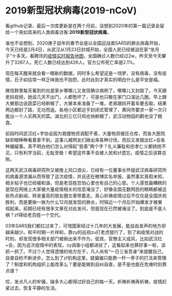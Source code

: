 # 2019新型冠状病毒(2019-nCoV)

看github记录，最后一次库更新是在两个月前，没想到2020年的第一篇记录会留给一个突如其来的人类病毒访客:**2019新型冠状病毒**。

谁也不会想到，2020庚子鼠年的春节会是以全国迎战类SARS的肺炎病毒开始，今天已经是2月4日，从武汉从1月23日封城开始，全国人民已经被迫在家“坐月子”十多天。看腾讯的[疫情实时报告地图](https://news.qq.com/zt2020/page/feiyan.htm)，全国确诊人数已经过2w，昨天至今天攀升了3287人。死亡人数已经达到426人。官方公布死亡率是2.1%。

现在每天醒来就会看一眼新的数据，同时多么希望这是一场梦，没有病毒，没有疫情，日子如往常一样乏味我也不抱怨，此时此刻才真实的明白什么是平安是福。

微信群里每天看到的也是家乡哪哪儿又发现确诊病例了，哪哪儿又封路了。今天跟老妈视频，她说几天不出门，人都憋坏了，可是也只敢在家门口溜达几圈。早上跟大舅那边说蔬菜已经断粮了，大舅本来准备了一堆，老弟跟妈开着车要去取，结果两边都封了路，无功而返。各地小区都近乎封闭式管理了，黄冈市要求一家一次只能出一个人买两天的菜。湖北的三亿只鸡也快断粮了，武汉动物园的鹳也没了粮食。

前段时间武汉红+字协会因为救援物资调配不善，大量物资被压仓库，而各大医院缺却眼睁睁看着拿不到，这事儿被网友们揪出来各种讨伐，而后又发掘出红+会各种龌龊事。真不明白他们怎么对得起“慈善”两个字？礼义廉耻和忠孝仁义都统统不见，只有利字当前，无耻至极！希望这件事不会被人民和zf遗忘，疫情之后该算总账。

这两天武汉病毒研究所又被推上风口浪尖，已经有一位董事长怀疑武汉病毒研究所的病毒源泄漏从而导致了这次疫情，并且还在微博实名举报，虽然事实真假未知，相关帖子也已经被和谐，但是老百姓恐怕心里也有自己的心思。个人感觉最糟糕的是现在网络上大家被大量疫情相关的信息淹没了，好像全国无数网民的眼睛都被这些热点新闻，转发量高的朋友圈文章带着走。真心祈祷疫情过后不仅仅是全国庆祝胜利，而是要揪一揪为什么12月就发现的肺炎，时隔近一个月后开始爆发才被重视起来。前期已经有很多文章在对此发问，但是现在已然被淹没了。到底是不是人祸？zf得给老百姓一个交代。

03年SARS我们都扛过来了，可惜国家经过十几年的大发展，能自由发声的地方却越来越少。和平时期一片祥和，靠zy的巡视zu打老虎就行了，到了和疫情对战的时刻，却发现很多相关部门被揪出来不作为，低效，官僚主义成风，比如武汉红+会，因为这次疫情中的表现，zy调查小组都进驻了，这看起来也算好事一桩，该抓一抓了。不过个人觉得遗憾的地方在于，凡人尚有“一日三省吾身”来提醒自己，自查自检不断进步。怎么到了zf机构这里，就偏偏只能靠一杆一枣子的打法来管理了？制度和机构组织上能改革么？要是能做到自纠自查，是不是也能在危难时刻靠点谱？

哎，发点凡人的牢骚，操多大心都得过好自己的每一天。祈祷祈祷再祈祷，疫情赶紧过去，恢复平静的生活。